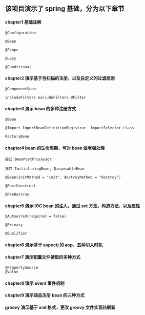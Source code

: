 

## 该项目演示了 spring 基础，分为以下章节


#### chapter1 基础注解
```
@Configuration 

@Bean

@Scope

@Lazy

@Conditional
```

#### chapter2 演示基于包扫描的注册，以及自定义的过滤规则
```
@ComponentScan 

includeFilters excludeFilters @Filter 
```
#### chapter3 演示 bean 的多种注册方式
```
@Bean

@Import ImportBeanDefinitionRegistrar  ImportSelector class 

FactoryBean
```
#### chapter4 bean 的生命周期，可对 bean 做增强处理
```
接口 BeanPostProcessor

接口 InitializingBean, DisposableBean

@Bean(initMethod = "init", destroyMethod = "destroy")

@PostConstruct

@PreDestroy
```
#### chapter5 演示 IOC bean 的注入，通过 set 方法，构造方法，以及属性
```
@Autowired(required = false)

@Primary

@Qualifier
```
#### chapter6 演示基于 aspectj 的 aop，五种切入时机

#### chapter7 演示配置文件读取的多种方式
```
@PropertySource 
@Value
```	

#### chapter8 演示 event 事件机制

#### chapter9 演示动态注册 bean 的三种方式

#### groovy 演示基于 xml 格式，更改 groovy 文件实现热刷新
	



